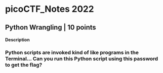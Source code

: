 # picoCTF_Notes 2022



## Python Wrangling | 10 points


#### Description

### Python scripts are invoked kind of like programs in the Terminal... Can you run this Python script using this password to get the flag?
